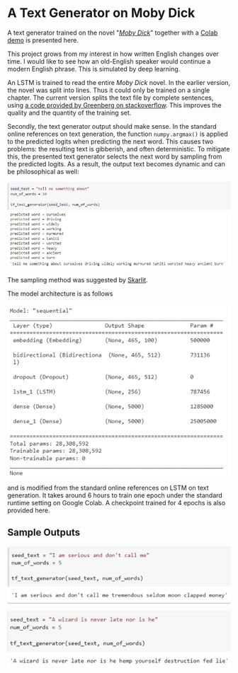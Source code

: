 # A Text Generator on Moby Dick

A text generator trained on the novel "[*Moby Dick*](https://en.wikipedia.org/wiki/Moby-Dick)" together with a [Colab demo](https://colab.research.google.com/drive/1NSvtwV65Na51dsvUvHxMoGNyo6BXkEYp?usp=sharing) is presented here.

This project grows from my interest in how written English changes over time. I would like to see how an old-English speaker would continue a modern English phrase. This is simulated by deep learning.

An LSTM is trained to read the entire *Moby Dick* novel. In the earlier version, the novel was split into lines. Thus it could only be trained on a single chapter. The current version splits the text file by complete sentences, using [a code provided by Greenberg on stackoverflow](https://stackoverflow.com/a/31505798). This improves the quality and the quantity of the training set.

Secondly, the text generator output should make sense. In the standard online references on text generation, the function <code>numpy.argmax()</code> is applied to the predicted logits when predicting the next word. This causes two problems: the resulting text is gibberish, and often deterministic. To mitigate this, the presented text generator selects the next word by sampling from the predicted logits. As a result, the output text becomes dynamic and can be philosophical as well:

![text_generator_sample.jpg](text_generator_sample.jpg)

The sampling method was suggested by [Skarlit](https://github.com/Skarlit).

The model architecture is as follows

![model_summary](lstm_summary.jpg)

and is modified from the standard online references on LSTM on text generation. It takes around 6 hours to train one epoch under the standard runtime setting on Google Colab. A checkpoint trained for 4 epochs is also provided here.

## Sample Outputs

![moby_sample_output_001](moby_sample_output_001.jpg)

![moby_sample_output_002](moby_sample_output_002.jpg)
